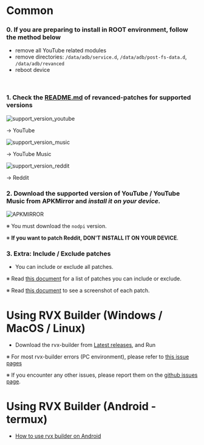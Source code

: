 Common
==
### 0. If you are preparing to install in **ROOT environment**, follow the method below
- remove all YouTube related modules
- remove directories: `/data/adb/service.d`, `/data/adb/post-fs-data.d`, `/data/adb/revanced`
- reboot device

​
### 1. Check the [README.md](https://github.com/inotia00/revanced-patches/tree/revanced-extended#-json-format) of revanced-patches for supported versions

![support_version_youtube](https://github.com/inotia00/revanced-documentation/assets/108592928/e5667f35-70db-4230-afda-f2c35277539f)

→ YouTube

![support_version_music](https://github.com/inotia00/revanced-documentation/assets/108592928/00fa30c0-795b-473f-87b2-1940b8a22103)

→ YouTube Music

![support_version_reddit](https://github.com/inotia00/revanced-documentation/assets/108592928/760ee145-a581-4ce9-bd81-20bbd945d8f0)

→ Reddit


### 2. Download the supported version of YouTube / YouTube Music from APKMirror and **_install it on your device._**

![APKMIRROR](https://github.com/inotia00/revanced-documentation/assets/108592928/7ae93e7a-34f9-4780-8ce9-6c1e4da2ab31)

※ You must download the `nodpi` version.

※ **If you want to patch Reddit, DON'T INSTALL IT ON YOUR DEVICE**.

### 3. Extra: Include / Exclude patches
- You can include or exclude all patches.


※ Read [this document](https://github.com/inotia00/revanced-documentation/wiki/Options-Information-about-the-patch) for a list of patches you can include or exclude.

※ Read [this document](https://github.com/ReVanced-Extended-Community/Patches-Documentation) to see a screenshot of each patch.


Using RVX Builder (Windows / MacOS / Linux)
==
- Download the rvx-builder from [Latest releases](https://github.com/inotia00/rvx-builder/releases/latest), and Run

※ For most rvx-builder errors (PC environment), please refer to [this issue pages](https://github.com/inotia00/rvx-builder/issues/7)

※ If you encounter any other issues, please report them on the [github issues page](https://github.com/inotia00/rvx-builder/issues).

Using RVX Builder (Android - termux)
==
- [How to use rvx builder on Android](https://github.com/inotia00/rvx-builder/wiki/How-to-use-rvx-builder-on-Android)